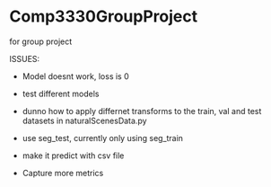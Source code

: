 # Comp3330GroupProject
for group project

ISSUES:

- Model doesnt work, loss is 0
- test different models

- dunno how to apply differnet transforms to the train, val and test datasets in naturalScenesData.py
- use seg_test, currently only using seg_train
- make it predict with csv file

- Capture more metrics

